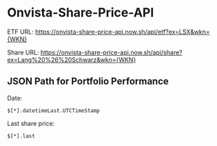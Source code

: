 # Onvista-Share-Price-API

ETF URL:
https://onvista-share-price-api.now.sh/api/etf?ex=LSX&wkn={WKN}

Share URL:
https://onvista-share-price-api.now.sh/api/share?ex=Lang%20%26%20Schwarz&wkn={WKN}

## JSON Path for Portfolio Performance
Date:
```
$[*].datetimeLast.UTCTimeStamp
```
Last share price:
```
$[*].last
```